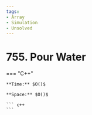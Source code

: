```yaml
---
tags:
- Array
- Simulation
- Unsolved
---
```



# 755. Pour Water

=== "C++"

    **Time:** $O()$

    **Space:** $O()$

    ``` c++
    ```